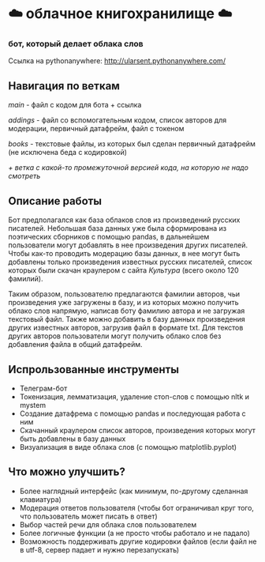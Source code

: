 # ☁️ облачное книгохранилище ☁️
### бот, который делает облака слов
Ссылка на pythonanywhere: http://ularsent.pythonanywhere.com/


## Навигация по веткам
*main* - файл с кодом для бота + ссылка

*addings* - файл со вспомогательным кодом, список авторов для модерации, первичный датафрейм, файл с токеном

*books* - текстовые файлы, из которых был сделан первичный датафрейм (не исключена беда с кодировкой)

*+ ветка с какой-то промежуточной версией кода, на которую не надо смотреть*


## Описание работы
Бот предполагался как база облаков слов из произведений русских писателей. Небольшая база данных уже была сформирована из поэтических сборников с помощью pandas, в дальнейшем пользователи могут добавлять в нее произведения других писателей. Чтобы как-то проводить модерацию базы данных, в нее могут быть добавлены только произведения известных русских писателей, список которых были скачан краулером с сайта *Культура* (всего около 120 фамилий). 

Таким образом, пользователю предлагаются фамилии авторов, чьи произведения уже загружены в базу, и из которых можно получить облако слов напрямую, написав боту фамилию автора и не загружая текстовый файл. Также можно добавить в базу данных произведения других известных авторов, загрузив файл в формате txt. Для текстов других авторов пользователи могут получить облако слов без добавления файла в общий датафрейм. 

## Испрользованные инструменты
- Телеграм-бот
- Токенизация, лемматизация, удаление стоп-слов с помощью nltk и mystem
- Создание датафрема с помощью pandas и последующая работа с ним
- Скачанный краулером список авторов, произведения которых могут быть добавлены в базу данных
- Визуализация в виде облака слов (с помощью matplotlib.pyplot)

## Что можно улучшить?
- Более наглядный интерфейс (как минимум, по-другому сделанная клавиатура)
- Модерация ответов пользователя (чтобы бот ограничивал круг того, что пользователь может писать в ответ)
- Выбор частей речи для облака слов пользователем
- Более логичные функции (а не просто чтобы работало и не падало)
- Возможность поддерживать другие кодировки файлов (если файл не в utf-8, сервер падает и нужно перезапускать)

